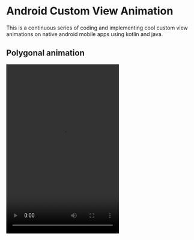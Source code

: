 # Android Custom View Animation
This is a continuous series of coding and implementing cool custom view animations on native android mobile apps using kotlin and java.
<br>
## Polygonal animation

<video width="300" height="450" controls preload> 
    <source src="Assets/videos/polygonal animation demo.mp4"></source>
</video>

